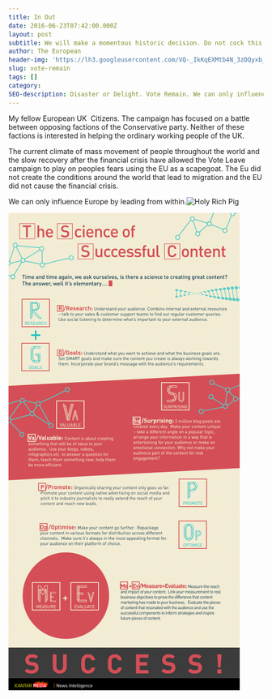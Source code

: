 ```yaml
---
title: In Out
date: 2016-06-23T07:42:00.000Z
layout: post
subtitle: We will make a momentous historic decision. Do not cock this up. Vote in for the sake of your children and their children.
author: The European
header-img: 'https://lh3.googleusercontent.com/VQ-_IkKqEXMtb4N_3zDQyxb_eYquUCr4NX1hsBQuvT_v9Doh2Vp3cyGgs8upN2DeHhQQxXjXHFkHu8S2HBjG=s0-rw-v2'
slug: vote-remain
tags: []
category:
SEO-description: Disaster or Delight. Vote Remain. We can only influence Europe by leading from within.
---
```



My fellow European UK &nbsp;Citizens. The campaign has focused on a battle between opposing factions of the Conservative party. Neither of these factions is interested in helping the ordinary working people of the UK.

The current climate of mass movement of people throughout the world and the slow recovery after the financial crisis have allowed the Vote Leave campaign to play on peoples fears using the EU as a scapegoat. The Eu did not create the conditions around the world that lead to migration and the EU did not cause the financial crisis.

We can only influence Europe by leading from within.![Holy Rich Pig](https://lh3.googleusercontent.com/ZjKfq8vWX1VA95lpz92zzxxmzg3nkBJkzmJwp1x2Lt1OBWuXQtUpdQpdunHpuJ_Fr8U9CSqFPw4YUhkQPj4=s750-rw-v2-e10-t.webp)

![](/uploads/sciencecontent1.gif)